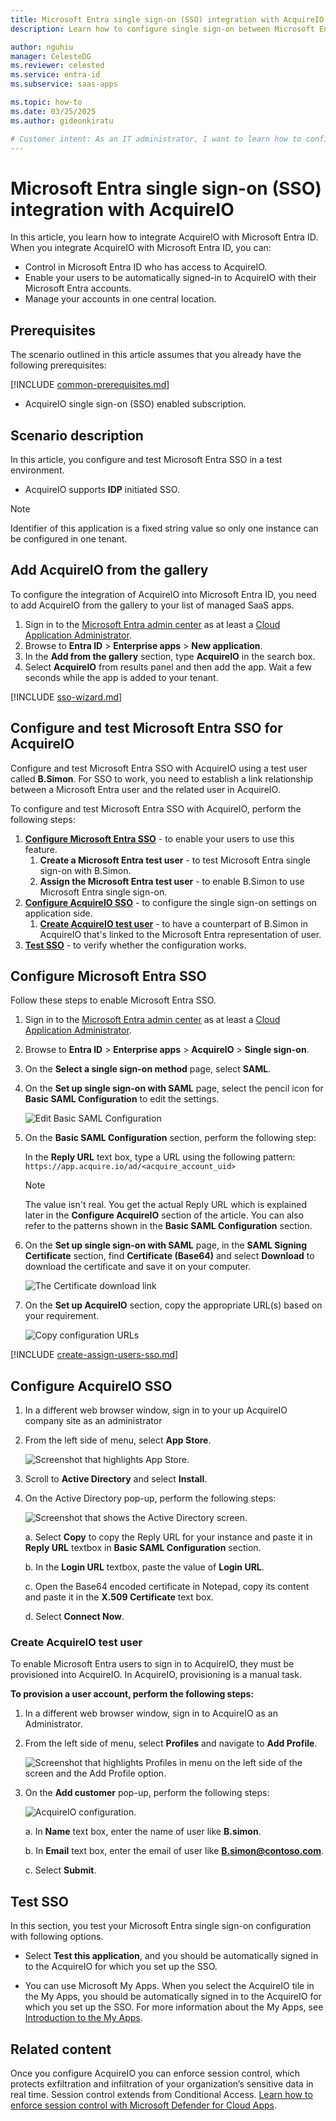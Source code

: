 ```yaml
---
title: Microsoft Entra single sign-on (SSO) integration with AcquireIO
description: Learn how to configure single sign-on between Microsoft Entra ID and AcquireIO.

author: nguhiu
manager: CelesteDG
ms.reviewer: celested
ms.service: entra-id
ms.subservice: saas-apps

ms.topic: how-to
ms.date: 03/25/2025
ms.author: gideonkiratu

# Customer intent: As an IT administrator, I want to learn how to configure single sign-on between Microsoft Entra ID and AcquireIO so that I can control who has access to AcquireIO, enable automatic sign-in with Microsoft Entra accounts, and manage my accounts in one central location.
---
```


# Microsoft Entra single sign-on (SSO) integration with AcquireIO

In this article,  you learn how to integrate AcquireIO with Microsoft Entra ID. When you integrate AcquireIO with Microsoft Entra ID, you can:

* Control in Microsoft Entra ID who has access to AcquireIO.
* Enable your users to be automatically signed-in to AcquireIO with their Microsoft Entra accounts.
* Manage your accounts in one central location.

## Prerequisites

The scenario outlined in this article assumes that you already have the following prerequisites:

[!INCLUDE [common-prerequisites.md](~/identity/saas-apps/includes/common-prerequisites.md)]
* AcquireIO single sign-on (SSO) enabled subscription.

## Scenario description

In this article,  you configure and test Microsoft Entra SSO in a test environment.

* AcquireIO supports **IDP** initiated SSO.

> [!NOTE]
> Identifier of this application is a fixed string value so only one instance can be configured in one tenant.

## Add AcquireIO from the gallery

To configure the integration of AcquireIO into Microsoft Entra ID, you need to add AcquireIO from the gallery to your list of managed SaaS apps.

1. Sign in to the [Microsoft Entra admin center](https://entra.microsoft.com) as at least a [Cloud Application Administrator](~/identity/role-based-access-control/permissions-reference.md#cloud-application-administrator).
1. Browse to **Entra ID** > **Enterprise apps** > **New application**.
1. In the **Add from the gallery** section, type **AcquireIO** in the search box.
1. Select **AcquireIO** from results panel and then add the app. Wait a few seconds while the app is added to your tenant.

 [!INCLUDE [sso-wizard.md](~/identity/saas-apps/includes/sso-wizard.md)]

<a name='configure-and-test-azure-ad-sso-for-acquireio'></a>

## Configure and test Microsoft Entra SSO for AcquireIO

Configure and test Microsoft Entra SSO with AcquireIO using a test user called **B.Simon**. For SSO to work, you need to establish a link relationship between a Microsoft Entra user and the related user in AcquireIO.

To configure and test Microsoft Entra SSO with AcquireIO, perform the following steps:

1. **[Configure Microsoft Entra SSO](#configure-azure-ad-sso)** - to enable your users to use this feature.
    1. **Create a Microsoft Entra test user** - to test Microsoft Entra single sign-on with B.Simon.
    1. **Assign the Microsoft Entra test user** - to enable B.Simon to use Microsoft Entra single sign-on.
1. **[Configure AcquireIO SSO](#configure-acquireio-sso)** - to configure the single sign-on settings on application side.
    1. **[Create AcquireIO test user](#create-acquireio-test-user)** - to have a counterpart of B.Simon in AcquireIO that's linked to the Microsoft Entra representation of user.
1. **[Test SSO](#test-sso)** - to verify whether the configuration works.

<a name='configure-azure-ad-sso'></a>

## Configure Microsoft Entra SSO

Follow these steps to enable Microsoft Entra SSO.

1. Sign in to the [Microsoft Entra admin center](https://entra.microsoft.com) as at least a [Cloud Application Administrator](~/identity/role-based-access-control/permissions-reference.md#cloud-application-administrator).
1. Browse to **Entra ID** > **Enterprise apps** > **AcquireIO** > **Single sign-on**.
1. On the **Select a single sign-on method** page, select **SAML**.
1. On the **Set up single sign-on with SAML** page, select the pencil icon for **Basic SAML Configuration** to edit the settings.

    ![Edit Basic SAML Configuration](common/edit-urls.png)

1. On the **Basic SAML Configuration** section, perform the following step:

    In the **Reply URL** text box, type a URL using the following pattern:
    `https://app.acquire.io/ad/<acquire_account_uid>`

    > [!NOTE]
    > The value isn't real. You get the actual Reply URL which is explained later in the **Configure AcquireIO** section of the article. You can also refer to the patterns shown in the **Basic SAML Configuration** section.

1. On the **Set up single sign-on with SAML** page, in the **SAML Signing Certificate** section,  find **Certificate (Base64)** and select **Download** to download the certificate and save it on your computer.

    ![The Certificate download link](common/certificatebase64.png)

1. On the **Set up AcquireIO** section, copy the appropriate URL(s) based on your requirement.

    ![Copy configuration URLs](common/copy-configuration-urls.png)

<a name='create-an-azure-ad-test-user'></a>

[!INCLUDE [create-assign-users-sso.md](~/identity/saas-apps/includes/create-assign-users-sso.md)]

## Configure AcquireIO SSO




1. In a different web browser window, sign in to your up AcquireIO company site as an administrator

1. From the left side of menu, select **App Store**.

    ![Screenshot that highlights App Store.](./media/acquireio-tutorial/menu.png)

1. Scroll to **Active Directory** and select **Install**.

1. On the Active Directory pop-up, perform the following steps:

    ![Screenshot that shows the Active Directory screen.](./media/acquireio-tutorial/configuration.png)

    a. Select **Copy** to copy the Reply URL for your instance and paste it in **Reply URL** textbox in **Basic SAML Configuration** section.

    b. In the **Login URL** textbox, paste the value of **Login URL**.

    c. Open the Base64 encoded certificate in Notepad, copy its content and paste it in the **X.509 Certificate** text box.

    d. Select **Connect Now**.

### Create AcquireIO test user

To enable Microsoft Entra users to sign in to AcquireIO, they must be provisioned into AcquireIO. In AcquireIO, provisioning is a manual task.

**To provision a user account, perform the following steps:**

1. In a different web browser window, sign in to AcquireIO as an Administrator.

1. From the left side of menu, select **Profiles** and navigate to **Add Profile**.

    ![Screenshot that highlights Profiles in menu on the left side of the screen and the Add Profile option.](./media/acquireio-tutorial/profile.png)

1. On the **Add customer** pop-up, perform the following steps:

    ![AcquireIO configuration.](./media/acquireio-tutorial/add-profile.png)

    a. In **Name** text box, enter the name of user like **B.simon**.

    b. In **Email** text box, enter the email of user like **B.simon@contoso.com**.

    c. Select **Submit**.

## Test SSO 

In this section, you test your Microsoft Entra single sign-on configuration with following options.

* Select **Test this application**, and you should be automatically signed in to the AcquireIO for which you set up the SSO.

* You can use Microsoft My Apps. When you select the AcquireIO tile in the My Apps, you should be automatically signed in to the AcquireIO for which you set up the SSO. For more information about the My Apps, see [Introduction to the My Apps](https://support.microsoft.com/account-billing/sign-in-and-start-apps-from-the-my-apps-portal-2f3b1bae-0e5a-4a86-a33e-876fbd2a4510).

## Related content

Once you configure AcquireIO you can enforce session control, which protects exfiltration and infiltration of your organization’s sensitive data in real time. Session control extends from Conditional Access. [Learn how to enforce session control with Microsoft Defender for Cloud Apps](/cloud-app-security/proxy-deployment-aad).
